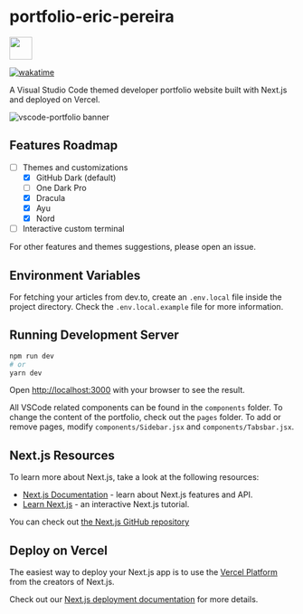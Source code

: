 # portfolio-eric-pereira
[<img height=40 witdh=40 src="https://cdn.jsdelivr.net/gh/devicons/devicon/icons/vscode/vscode-original.svg" />](https://open.vscode.dev/cirebox/portfolio-eric-pereira)

[![wakatime](https://wakatime.com/badge/github/cirebox/portfolio-eric-pereira.svg)](https://wakatime.com/badge/github/cirebox/portfolio-eric-pereira)

A Visual Studio Code themed developer portfolio website built with Next.js and deployed on Vercel.

![vscode-portfolio banner](https://media-exp1.licdn.com/dms/image/C4D22AQEwVQWPSzgaBQ/feedshare-shrink_800/0/1666668596508?e=1669852800&v=beta&t=KS6LCMR0xZ2oIkeTOrrj6T8BGhFEUTpPPnEiL-CWXZY)

## Features Roadmap

- [ ] Themes and customizations
  - [x] GitHub Dark (default)
  - [ ] One Dark Pro
  - [x] Dracula
  - [x] Ayu
  - [x] Nord
- [ ] Interactive custom terminal

For other features and themes suggestions, please open an issue.

## Environment Variables

For fetching your articles from dev.to, create an `.env.local` file inside the project directory. Check the `.env.local.example` file for more information.

## Running Development Server

```bash
npm run dev
# or
yarn dev
```

Open [http://localhost:3000](http://localhost:3000) with your browser to see the result.

All VSCode related components can be found in the `components` folder. To change the content of the portfolio, check out the `pages` folder. To add or remove pages, modify `components/Sidebar.jsx` and `components/Tabsbar.jsx`.

## Next.js Resources

To learn more about Next.js, take a look at the following resources:

- [Next.js Documentation](https://nextjs.org/docs) - learn about Next.js features and API.
- [Learn Next.js](https://nextjs.org/learn) - an interactive Next.js tutorial.

You can check out [the Next.js GitHub repository](https://github.com/vercel/next.js/)

## Deploy on Vercel

The easiest way to deploy your Next.js app is to use the [Vercel Platform](https://vercel.com/new?utm_medium=default-template&filter=next.js&utm_source=create-next-app&utm_campaign=create-next-app-readme) from the creators of Next.js.

Check out our [Next.js deployment documentation](https://nextjs.org/docs/deployment) for more details.
